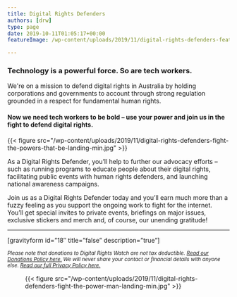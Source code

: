```yaml
---
title: Digital Rights Defenders
authors: [drw]
type: page
date: 2019-10-11T01:05:17+00:00
featureImage: /wp-content/uploads/2019/11/digital-rights-defenders-feature-min2.jpg

---
```

### Technology is a powerful force. So are tech workers.

We're on a mission to defend digital rights in Australia by holding corporations and governments to account through strong regulation grounded in a respect for fundamental human rights.

#### Now we need tech workers to be bold – use your power and join us in the fight to defend digital rights.

<div class="wp-block-image">
{{< figure src="/wp-content/uploads/2019/11/digital-rights-defenders-fight-the-powers-that-be-landing-min.jpg" >}}
</div>

As a Digital Rights Defender, you&#8217;ll help to further our advocacy efforts &#8211; such as running programs to educate people about their digital rights, facilitating public events with human rights defenders, and launching national awareness campaigns.

Join us as a Digital Rights Defender today and you&#8217;ll earn much more than a fuzzy feeling as you support the ongoing work to fight for the internet. You&#8217;ll get special invites to private events, briefings on major issues, exclusive stickers and merch and, of course, our unending gratitude!

<hr class="wp-block-separator" />

[gravityform id=&#8221;18&#8243; title=&#8221;false&#8221; description=&#8221;true&#8221;]

<small><em>Please note that donations to Digital Rights Watch are not tax deductible. <a href="https://digitalrightswatch.org.au/about/donations-policy/">Read our Donations Policy here.</a> We will never share your contact or financial details with anyone else. </em><a href="https://digitalrightswatch.org.au/privacy-policy/"><em>Read our full Privacy Policy here.</em></a></small><figure class="wp-block-image size-large">

{{< figure src="/wp-content/uploads/2019/11/digital-rights-defenders-fight-the-power-man-landing-min.jpg" >}}
